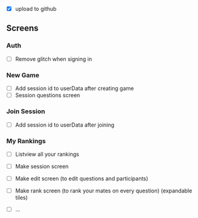 
- [x] upload to github

## Screens

### Auth

- [ ] Remove glitch when signing in

### New Game

- [ ] Add session id to userData after creating game
- [ ] Session questions screen

### Join Session

- [ ] Add session id to userData after joining 

### My Rankings 

- [ ] Listview all your rankings
- [ ] Make session screen  
- [ ] Make edit screen (to edit questions and participants)
- [ ] Make rank screen (to rank your mates on every question) (expandable tiles)
- [ ] ...

